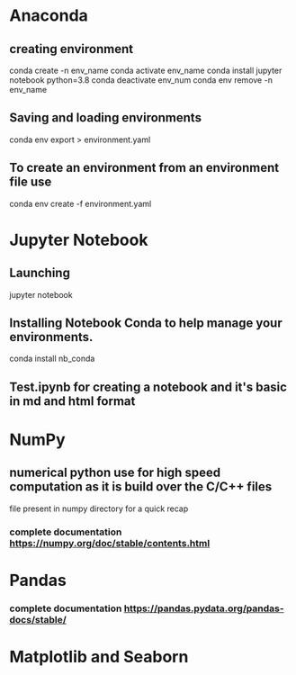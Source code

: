 
# Anaconda

## creating environment 
conda create -n env_name
conda activate env_name
conda install jupyter notebook python=3.8
conda deactivate env_num
conda env remove -n env_name

## Saving and loading environments 
conda env export > environment.yaml

## To create an environment from an environment file use 
conda env create -f environment.yaml

# Jupyter Notebook

## Launching
jupyter notebook

## Installing Notebook Conda to help manage your environments.  
conda install nb_conda

## Test.ipynb for creating a notebook and it's basic in md and html format 

# NumPy

## numerical python use for high speed computation as it is build over the C/C++ files
file present in numpy directory for a quick recap

### complete documentation https://numpy.org/doc/stable/contents.html 

# Pandas

### complete documentation https://pandas.pydata.org/pandas-docs/stable/ 

# Matplotlib and Seaborn

### 
